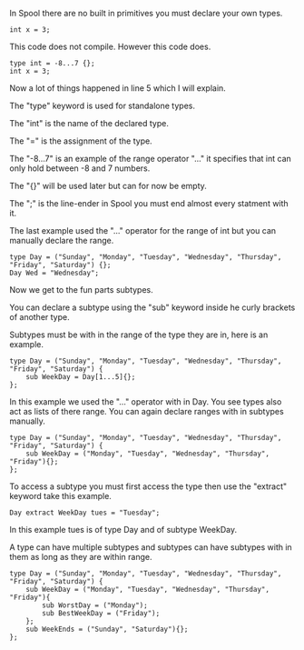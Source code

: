 In Spool there are no built in primitives you must declare your own types.
```
int x = 3;
```
This code does not compile.
However this code does.
```
type int = -8...7 {};
int x = 3;
```
Now a lot of things happened in line 5 which I will explain.

The "type" keyword is used for standalone types.

The "int" is the name of the declared type.

The "=" is the assignment of the type.

The "-8...7" is an example of the range operator "..." it specifies that int can only hold between -8 and 7 numbers.

The "{}" will be used later but can for now be empty.

The ";" is the line-ender in Spool you must end almost every statment with it.

The last example used the "..." operator for the range of int but you can manually declare the range.
```
type Day = ("Sunday", "Monday", "Tuesday", "Wednesday", "Thursday", "Friday", "Saturday") {};
Day Wed = "Wednesday";
```
Now we get to the fun parts subtypes.

You can declare a subtype using the "sub" keyword inside he curly brackets of another type.

Subtypes must be with in the range of the type they are in, here is an example.
```
type Day = ("Sunday", "Monday", "Tuesday", "Wednesday", "Thursday", "Friday", "Saturday") {
    sub WeekDay = Day[1...5]{};
};
```
In this example we used the "..." operator with in Day.
You see types also act as lists of there range.
You can again declare ranges with in subtypes manually.
```
type Day = ("Sunday", "Monday", "Tuesday", "Wednesday", "Thursday", "Friday", "Saturday") {
    sub WeekDay = ("Monday", "Tuesday", "Wednesday", "Thursday", "Friday"){};
};
```
To access a subtype you must first access the type then use the "extract" keyword take this example.
```
Day extract WeekDay tues = "Tuesday";
```
In this example tues is of type Day and of subtype WeekDay.

A type can have multiple subtypes and subtypes can have subtypes with in them as long as they are within range.
```
type Day = ("Sunday", "Monday", "Tuesday", "Wednesday", "Thursday", "Friday", "Saturday") {
    sub WeekDay = ("Monday", "Tuesday", "Wednesday", "Thursday", "Friday"){
        sub WorstDay = ("Monday");
        sub BestWeekDay = ("Friday");
    };
    sub WeekEnds = ("Sunday", "Saturday"){};
};
```
